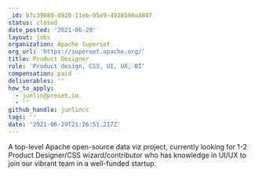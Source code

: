 ```yaml
---
_id: b7c39080-d920-11eb-95e9-4928598a4847
status: closed
date_posted: '2021-06-29'
layout: jobs
organization: Apache Superset
org_url: 'https://superset.apache.org/'
title: Product Designer
role: 'Product design, CSS, UI, UX, BI'
compensation: paid
deliverables: ''
how_to_apply:
  - junlin@preset.io
  - ''
github_handle: junlincc
tags: ''
date: '2021-06-29T21:26:51.217Z'
---
```

A top-level Apache open-source data viz project, currently looking for 1-2 Product Designer/CSS wizard/contributor who has knowledge in UI/UX to join our vibrant team in a well-funded startup.
